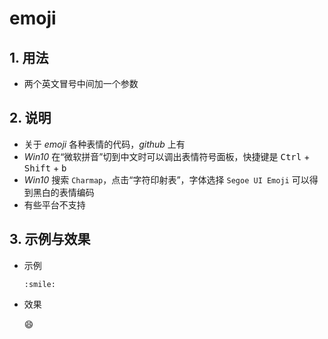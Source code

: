 # emoji

## 1. 用法

- 两个英文冒号中间加一个参数

## 2. 说明

- 关于 *emoji* 各种表情的代码，*github* 上有
- *Win10* 在“微软拼音”切到中文时可以调出表情符号面板，快捷键是 <kbd>Ctrl</kbd> + <kbd>Shift</kbd> + <kbd>b</kbd>
- *Win10* 搜索 `Charmap`，点击“字符印射表”，字体选择 `Segoe UI Emoji` 可以得到黑白的表情编码
- 有些平台不支持

## 3. 示例与效果

- 示例

    `:smile:`

- 效果

    :smile:
